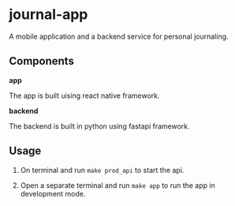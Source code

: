 # journal-app

A mobile application and a backend service for personal journaling.

## Components

**app**

The app is built uising react native framework.


**backend**

The backend is built in python using fastapi framework.


## Usage

1. On terminal and run `make prod_api` to start the api.

2. Open a separate terminal  and run `make app` to run the app in development mode.